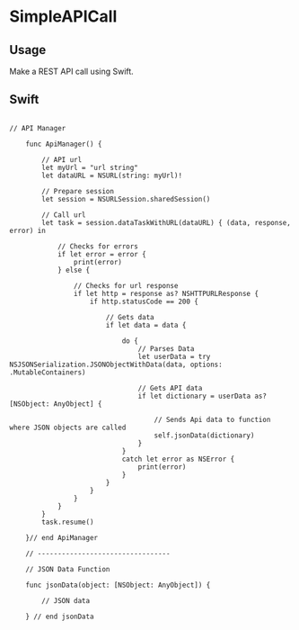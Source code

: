# SimpleAPICall
<h2>Usage</h2>
<p>Make a REST API call using Swift.</p>

<h2>Swift</h2>

<pre>
<code>
// API Manager
    
    func ApiManager() {
        
        // API url
        let myUrl = "url string"
        let dataURL = NSURL(string: myUrl)!
        
        // Prepare session
        let session = NSURLSession.sharedSession()
        
        // Call url
        let task = session.dataTaskWithURL(dataURL) { (data, response, error) in
            
            // Checks for errors
            if let error = error {
                print(error)
            } else {
                
                // Checks for url response
                if let http = response as? NSHTTPURLResponse {
                    if http.statusCode == 200 {
                        
                        // Gets data
                        if let data = data {
                            
                            do {
                                // Parses Data
                                let userData = try NSJSONSerialization.JSONObjectWithData(data, options: .MutableContainers)
                                
                                // Gets API data
                                if let dictionary = userData as? [NSObject: AnyObject] {
                                    
                                    // Sends Api data to function where JSON objects are called
                                    self.jsonData(dictionary)
                                }
                            }
                            catch let error as NSError {
                                print(error)
                            }
                        }
                    }
                }
            }
        }
        task.resume()
        
    }// end ApiManager
    
    // ---------------------------------
    
    // JSON Data Function
    
    func jsonData(object: [NSObject: AnyObject]) {
    
        // JSON data
    
    } // end jsonData
</code>
</pre>
